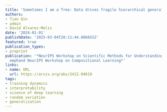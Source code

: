 ```yaml
---
title: 'Sometimes I am a Tree: Data drives fragile hierarchical generalization'
authors:
- Tian Qin
- admin
- David Alvarez-Melis
date: '2024-01-01'
publishDate: '2025-03-04T20:11:44.806655Z'
featured: true
publication_types:
- preprint
publication: '*NeurIPS Workshop on Scientific Methods for Understanding Deep Learning
  emphand NeurIPS Workshop on Compositional Learning*'
links:
- name: URL
  url: https://arxiv.org/abs/2412.04619
tags:
- training dynamics
- interpretability
- science of deep learning
- random variation
- generalization
---
```

